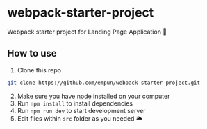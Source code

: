 # webpack-starter-project

Webpack starter project for Landing Page Application 🌳

## How to use

1. Clone this repo

```bash
git clone https://github.com/empun/webpack-starter-project.git
```

2. Make sure you have [node](https://nodejs.org/en/download/) installed on your computer
3. Run `npm install` to install dependencies
4. Run `npm run dev` to start development server
5. Edit files within `src` folder as you needed 🌥️
